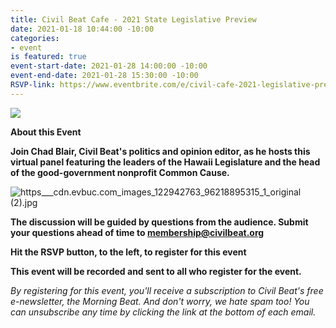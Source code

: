 ```yaml
---
title: Civil Beat Cafe - 2021 State Legislative Preview
date: 2021-01-18 10:44:00 -10:00
categories:
- event
is featured: true
event-start-date: 2021-01-28 14:00:00 -10:00
event-end-date: 2021-01-28 15:30:00 -10:00
RSVP-link: https://www.eventbrite.com/e/civil-cafe-2021-legislative-preview-tickets-136371852883?mc_eid=477cc0b993&mc_cid=c836f493de
---
```


![](https://ci6.googleusercontent.com/proxy/2MjdynoAYZydvRubrX3funUrPxzmDQvxQy1aexcKcrsm_uW7NdxmuIPua168zRuozn86f16SmxsjZMkaPYxnPW5z2opEuDFlXx2CX2eBGiEyGTBG6r-i74cn-dr2WtwnuaUJ9e4ZScjMcocz_c1q964HxqR7vw=s0-d-e1-ft#https://mcusercontent.com/e23104acf3e9c0a23f9d89163/images/8b797d7a-9403-4098-b9c9-9f2f6294c5b7.jpg)

**About this Event**

**Join Chad Blair, Civil Beat's politics and opinion editor, as he hosts this virtual panel featuring the leaders of the Hawaii Legislature and the head of the good-government nonprofit Common Cause.**

![https___cdn.evbuc.com_images_122942763_96218895315_1_original (2).jpg](/uploads/https___cdn.evbuc.com_images_122942763_96218895315_1_original%20(2).jpg)

**The discussion will be guided by questions from the audience. Submit your questions ahead of time to membership@civilbeat.org**

**Hit the RSVP button, to the left, to register for this event**

**This event will be recorded and sent to all who register for the event.**

*By registering for this event, you'll receive a subscription to Civil Beat's free e-newsletter, the Morning Beat. And don't worry, we hate spam too! You can unsubscribe any time by clicking the link at the bottom of each email.*